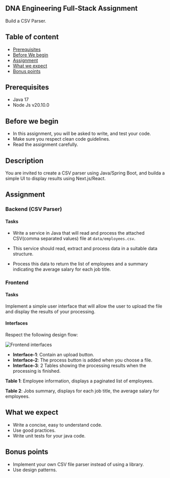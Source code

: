 ## DNA Engineering Full-Stack Assignment
Build a CSV Parser.

## Table of content
- [Prerequisites](#prerequisites)
- [Before We begin](#before-we-begin)
- [Assignment](#assignment)
- [What we expect](#what-we-expect)
- [Bonus points](#bonus-points)

## Prerequisites
- Java 17
- Node Js v20.10.0

## Before we begin
- In this assignment, you will be asked to write, and test your code.
- Make sure you respect clean code guidelines.
- Read the assignment carefully.

## Description
You are invited to create a CSV parser using Java/Spring Boot, and builda a simple UI to display results using Next.js/React.

## Assignment

### Backend (CSV Parser)

#### Tasks

- Write a service in Java that will read and process the attached CSV(comma separated values) file at `data/employees.csv`.

- This service should read, extract and process data in a suitable data structure.

- Process this data to return the list of employees and a summary indicating the average salary for each job title.

### Frontend

#### Tasks
Implement a simple user interface that will allow the user to upload the file and display the results of your processing.

#### Interfaces

Respect the following design flow:

![Frontend interfaces](./static/interfaces.png)

- **Interface-1**: Contain an upload button.
- **Interface-2**: The process button is added when you choose a file.
- **Interface-3**: 2 Tables showing the processing results when the processing is finished.

**Table 1**: Employee information, displays a paginated list of employees.

**Table 2**: Jobs summary, displays for each job title, the average salary for employees.

## What we expect
- Write a concise, easy to understand code.
- Use good practices.
- Write unit tests for your java code.

## Bonus points
- Implement your own CSV file parser instead of using a library.
- Use design patterns.
